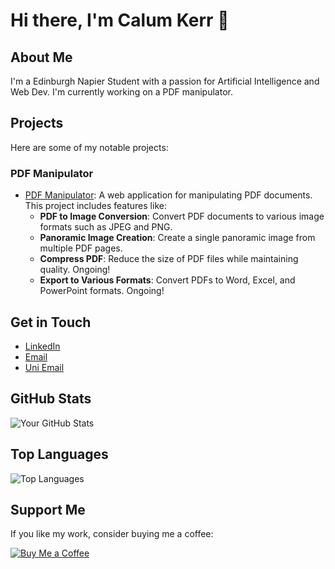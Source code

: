 # Hi there, I'm Calum Kerr 👋

## About Me

I'm a Edinburgh Napier Student with a passion for Artificial Intelligence and Web Dev. I'm currently working on a PDF manipulator.


## Projects

Here are some of my notable projects:

### PDF Manipulator
- [PDF Manipulator](https://snackpdf.com/): A web application for manipulating PDF documents. This project includes features like:
  - **PDF to Image Conversion**: Convert PDF documents to various image formats such as JPEG and PNG.
  - **Panoramic Image Creation**: Create a single panoramic image from multiple PDF pages.
  - **Compress PDF**: Reduce the size of PDF files while maintaining quality. Ongoing!
  - **Export to Various Formats**: Convert PDFs to Word, Excel, and PowerPoint formats. Ongoing!

## Get in Touch

- [LinkedIn](www.linkedin.com/in/calum-x-kerr)
- [Email](Calumxkerr@gmail.com)
- [Uni Email](40587080@live.napier.ac.uk)

## GitHub Stats

![Your GitHub Stats](https://github-readme-stats.vercel.app/api?username=yourusername&show_icons=true&theme=radical)

## Top Languages

![Top Languages](https://github-readme-stats.vercel.app/api/top-langs/?username=yourusername&layout=compact&theme=radical)

## Support Me

If you like my work, consider buying me a coffee:

[![Buy Me a Coffee](https://img.shields.io/badge/Buy%20Me%20A%20Coffee-yellow?style=for-the-badge&logo=buy-me-a-coffee&logoColor=black)](https://www.buymeacoffee.com/yourusername)
